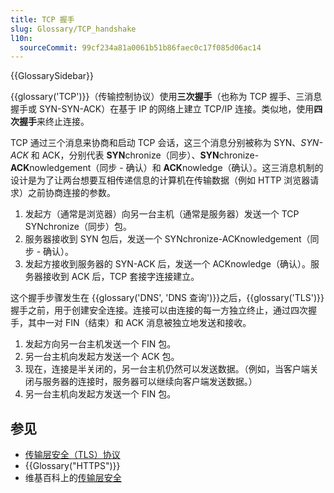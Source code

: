 ```yaml
---
title: TCP 握手
slug: Glossary/TCP_handshake
l10n:
  sourceCommit: 99cf234a81a0061b51b86faec0c17f085d06ac14
---
```


{{GlossarySidebar}}

{{glossary('TCP')}}（传输控制协议）使用**三次握手**（也称为 TCP 握手、三消息握手或 SYN-SYN-ACK）在基于 IP 的网络上建立 TCP/IP 连接。类似地，使用**四次握手**来终止连接。

TCP 通过三个消息来协商和启动 TCP 会话，这三个消息分别被称为 SYN、_SYN-ACK_ 和 ACK，分别代表 **SYN**chronize（同步）、**SYN**chronize-**ACK**nowledgement（同步 - 确认）和 **ACK**nowledge（确认）。这三消息机制的设计是为了让两台想要互相传递信息的计算机在传输数据（例如 HTTP 浏览器请求）之前协商连接的参数。

1. 发起方（通常是浏览器）向另一台主机（通常是服务器）发送一个 TCP SYNchronize（同步）包。
2. 服务器接收到 SYN 包后，发送一个 SYNchronize-ACKnowledgement（同步 - 确认）。
3. 发起方接收到服务器的 SYN-ACK 后，发送一个 ACKnowledge（确认）。服务器接收到 ACK 后，TCP 套接字连接建立。

这个握手步骤发生在 {{glossary('DNS', 'DNS 查询')}}之后，{{glossary('TLS')}} 握手之前，用于创建安全连接。连接可以由连接的每一方独立终止，通过四次握手，其中一对 FIN（结束）和 ACK 消息被独立地发送和接收。

1. 发起方向另一台主机发送一个 FIN 包。
2. 另一台主机向发起方发送一个 ACK 包。
3. 现在，连接是半关闭的，另一台主机仍然可以发送数据。（例如，当客户端关闭与服务器的连接时，服务器可以继续向客户端发送数据。）
4. 另一台主机向发起方发送一个 FIN 包。

## 参见

- [传输层安全（TLS）协议](/zh-CN/docs/Web/Security/Transport_Layer_Security)
- {{Glossary("HTTPS")}}
- 维基百科上的[传输层安全](https://zh.wikipedia.org/wiki/傳輸層安全性協定)
